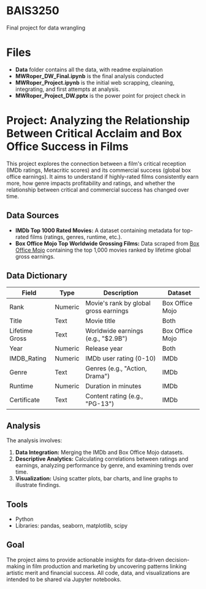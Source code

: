 # BAIS3250
Final project for data wrangling 

# Files
- **Data** folder contains all the data, with readme explaination
- **MWRoper_DW_Final.ipynb** is the final analysis conducted
- **MWRoper_Project.ipynb** is the initial web scrapping, cleaning, integrating, and first attempts at analysis.
- **MWRoper_Project_DW.pptx** is the power point for project check in

# Project: Analyzing the Relationship Between Critical Acclaim and Box Office Success in Films

This project explores the connection between a film's critical reception (IMDb ratings, Metacritic scores) and its commercial success (global box office earnings). It aims to understand if highly-rated films consistently earn more, how genre impacts profitability and ratings, and whether the relationship between critical and commercial success has changed over time.

## Data Sources

* **IMDb Top 1000 Rated Movies:** A dataset containing metadata for top-rated films (ratings, genres, runtime, etc.).
* **Box Office Mojo Top Worldwide Grossing Films:** Data scraped from [Box Office Mojo](https://www.boxofficemojo.com/) containing the top 1,000 movies ranked by lifetime global gross earnings.

## Data Dictionary

| Field          | Type    | Description                             | Dataset         |
|----------------|---------|-----------------------------------------|-----------------|
| Rank           | Numeric | Movie's rank by global gross earnings | Box Office Mojo |
| Title          | Text    | Movie title                             | Both            |
| Lifetime Gross | Text    | Worldwide earnings (e.g., "$2.9B")    | Box Office Mojo |
| Year           | Numeric | Release year                            | Both            |
| IMDB_Rating    | Numeric | IMDb user rating (0-10)                 | IMDb            |
| Genre          | Text    | Genres (e.g., "Action, Drama")          | IMDb            |
| Runtime        | Numeric | Duration in minutes                     | IMDb            |
| Certificate    | Text    | Content rating (e.g., "PG-13")          | IMDb            |

## Analysis

The analysis involves:

1.  **Data Integration:** Merging the IMDb and Box Office Mojo datasets.
2.  **Descriptive Analytics:** Calculating correlations between ratings and earnings, analyzing performance by genre, and examining trends over time.
3.  **Visualization:** Using scatter plots, bar charts, and line graphs to illustrate findings.

## Tools

* Python
* Libraries: pandas, seaborn, matplotlib, scipy

## Goal

The project aims to provide actionable insights for data-driven decision-making in film production and marketing by uncovering patterns linking artistic merit and financial success. All code, data, and visualizations are intended to be shared via Jupyter notebooks.
